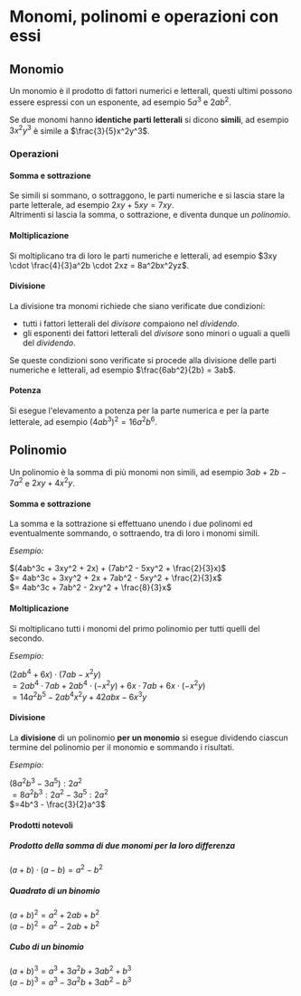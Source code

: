 # Monomi, polinomi e operazioni con essi

## Monomio

Un monomio è il prodotto di fattori numerici e letterali, questi ultimi possono
essere espressi con un esponente, ad esempio $5a^3$ e $2ab^2$.

Se due monomi hanno **identiche parti letterali** si dicono **simili**, ad
esempio $3x^2y^3$ è simile a $\frac{3}{5}x^2y^3$.

### Operazioni

#### Somma e sottrazione

Se simili si sommano, o sottraggono, le parti numeriche e si lascia stare la
parte letterale, ad esempio $2xy + 5xy = 7xy$.\
Altrimenti si lascia la somma, o sottrazione, e diventa dunque un *polinomio*.

#### Moltiplicazione

Si moltiplicano tra di loro le parti numeriche e letterali, ad esempio
$3xy \cdot \frac{4}{3}a^2b \cdot 2xz = 8a^2bx^2yz$.

#### Divisione

La divisione tra monomi richiede che siano verificate due condizioni:
- tutti i fattori letterali del *divisore* compaiono nel *dividendo*.
- gli esponenti dei fattori letterali del *divisore* sono minori o uguali a
  quelli del *dividendo*.

Se queste condizioni sono verificate si procede alla divisione delle parti
numeriche e letterali, ad esempio $\frac{6ab^2}{2b} = 3ab$.

#### Potenza

Si esegue l'elevamento a potenza per la parte numerica e per la parte letterale,
ad esempio $(4ab^3)^2 = 16a^2b^6$.

## Polinomio

Un polinomio è la somma di più monomi non simili, ad esempio $3ab + 2b - 7a^2$ e
$2xy + 4x^2y$.

#### Somma e sottrazione

La somma e la sottrazione si effettuano unendo i due polinomi ed eventualmente
sommando, o sottraendo, tra di loro i monomi simili.

*Esempio:*

$(4ab^3c + 3xy^2 + 2x) + (7ab^2 - 5xy^2 + \frac{2}{3}x)$\
$= 4ab^3c + 3xy^2 + 2x + 7ab^2 - 5xy^2 + \frac{2}{3}x$\
$= 4ab^3c + 7ab^2 - 2xy^2 + \frac{8}{3}x$

#### Moltiplicazione

Si moltiplicano tutti i monomi del primo polinomio per tutti quelli del secondo.

*Esempio:*

$(2ab^4 + 6x) \cdot (7ab - x^2y)$\
$= 2ab^4 \cdot 7ab + 2ab^4 \cdot (-x^2y) + 6x \cdot 7ab + 6x \cdot (-x^2y)$\
$= 14a^2b^5 - 2ab^4x^2y + 42abx - 6x^3y$

#### Divisione

La **divisione** di un polinomio **per un monomio** si esegue dividendo ciascun
termine del polinomio per il monomio e sommando i risultati.

*Esempio:*

$(8a^2b^3 - 3a^5) : 2a^2$\
$= 8a^2b^3 : 2a^2 - 3a^5 : 2a^2$\
$=4b^3 - \frac{3}{2}a^3$

#### Prodotti notevoli

##### Prodotto della somma di due monomi per la loro differenza

$(a + b) \cdot (a - b) = a^2 - b^2$

##### Quadrato di un binomio

$(a + b)^2 = a^2 + 2ab + b^2$\
$(a - b)^2 = a^2 - 2ab + b^2$

##### Cubo di un binomio

$(a + b)^3 = a^3 + 3a^2b + 3ab^2 + b^3$\
$(a - b)^3 = a^3 - 3a^2b + 3ab^2 - b^3$

